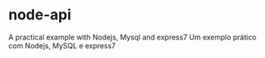 # node-api

A practical example with Nodejs, Mysql and express7
Um exemplo prático com Nodejs, MySQL e express7
